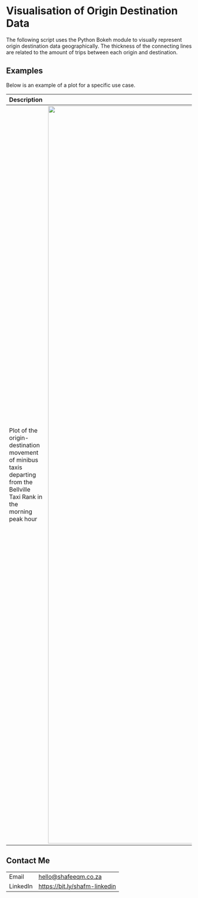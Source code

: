 # Visualisation of Origin Destination Data

The following script uses the Python Bokeh module to visually represent origin destination data geographically. The thickness of the connecting lines are related to the amount of trips between each origin and destination.

## Examples

Below is an example of a plot for a specific use case.


| **Description** | **Visualisation**|
| --------- | --------|
|Plot of the origin-destination movement of minibus taxis departing from the Bellville Taxi Rank in the morning peak hour| <img src = "https://i.postimg.cc/xCK8JM3x/bokeh-plot.png" width = "2000"> |



## Contact Me

|  |  |
| --- | --- |
| Email | hello@shafeeqm.co.za |
| LinkedIn | https://bit.ly/shafm-linkedin |
